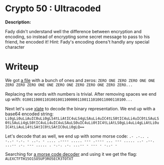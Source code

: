 # Crypto 50 : Ultracoded

**Description:**

Fady didn't understand well the difference between encryption and encoding, so instead of encrypting some secret message to pass to his friend, he encoded it!
Hint: Fady's encoding doens't handly any special character

# Writeup

We got [a file](files/zero_one) with a bunch of ones and zeros: `ZERO ONE ZERO ZERO ONE ONE ZERO ZERO ZERO ONE ONE ZERO ONE ZERO ZERO ONE ZERO ZERO...`

Replacing the words with numbers is trivial. After removing spaces we end up with: `01001100011010010011000001100111010011000110100...`

Next let's use [xlate](https://paulschou.com/tools/xlate/) to decode the binary representation. We end up with a base64 encoded string: `Li0gLi0uLiAuIC0uLi0gLS4tLiAtIC4uLS4gLSAuLi4uIC4tLS0tIC4uLi4uIC0tLSAuLS0tLSAuLi4gLS0tIC4uLi4uIC4uLSAuLS0uIC4uLi0tIC4tLiAtLS0gLi4uLi4gLiAtLi0uIC4tLiAuLi4tLSAtIC0tLSAtIC0uLi0gLQ==`

Let's decode that as well, we end up with some morse code: `.- .-.. . -..- -.-. - ..-. - .... .---- ..... --- .---- ... --- ..... ..- .--. ...-- .-. --- ..... . -.-. .-. ...-- - --- - -..- -`

Searching for [a morse code decoder](https://www.google.com/?q=morse+code+decoder) and using it we get the flag: `ALEXCTFTH15O1SO5UP3RO5ECR3TOTXT`
